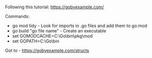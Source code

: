 Following this tutorial: https://gobyexample.com/

Commands:

-   go mod tidy - Look for imports in .go files and add them to go.mod
-   go build "go file name" - Create an executable
-   set GOMODCACHE=C:\Go\bin\pkg\mod
-   set GOPATH=C:\Go\bin

Got to - https://gobyexample.com/structs
